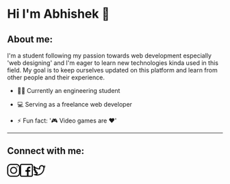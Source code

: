 # Hi I'm Abhishek 👋

## About me:

I'm a student following my passion towards web development especially 'web designing' and I'm eager to learn new technologies kinda used in this field. My goal is to keep ourselves updated on this platform and learn from other people and their experience. 

* 👨‍🎓 Currently an engineering student

* 💻 Serving as a freelance web developer

* ⚡ Fun fact: '🎮 Video games are ❤'
___

## Connect with me:

<a href="https://www.instagram.com/ui_buddy"><img src="instagram.png" height=30px width=30px alt="Instagram" align="left"/></a> 
<a href="https://www.facebook.com/abhi.kalyane.5"><img src="facebook.png" height=30px width=30px alt="Facebook" align="left"/></a>
<a href="https://www.twitter.com/Abhishe37431640"><img src="twitter.png" height=30px width=30px alt="Twitter"/></a>
<!--
**abhishek-designs/abhishek-designs** is a ✨ _special_ ✨ repository because its `README.md` (this file) appears on your GitHub profile.

Here are some ideas to get you started:

- 🔭 I’m currently working on ...
- 🌱 I’m currently learning ...
- 👯 I’m looking to collaborate on ...
- 🤔 I’m looking for help with ...
- 💬 Ask me about ...
- 📫 How to reach me: ...
- 😄 Pronouns: ...
- ⚡ Fun fact: ...
-->
